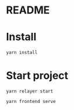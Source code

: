 # README

# Install 

```
yarn install
```


# Start project

```
yarn relayer start
```

```
yarn frontend serve
```
